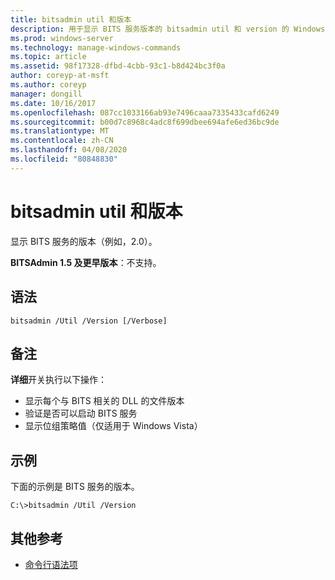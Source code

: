```yaml
---
title: bitsadmin util 和版本
description: 用于显示 BITS 服务版本的 bitsadmin util 和 version 的 Windows 命令主题。
ms.prod: windows-server
ms.technology: manage-windows-commands
ms.topic: article
ms.assetid: 98f17328-dfbd-4cbb-93c1-b8d424bc3f0a
author: coreyp-at-msft
ms.author: coreyp
manager: dongill
ms.date: 10/16/2017
ms.openlocfilehash: 087cc1033166ab93e7496caaa7335433cafd6249
ms.sourcegitcommit: b00d7c8968c4adc8f699dbee694afe6ed36bc9de
ms.translationtype: MT
ms.contentlocale: zh-CN
ms.lasthandoff: 04/08/2020
ms.locfileid: "80848830"
---
```

# <a name="bitsadmin-util-and-version"></a>bitsadmin util 和版本

显示 BITS 服务的版本（例如，2.0）。

**BITSAdmin 1.5 及更早版本**：不支持。

## <a name="syntax"></a>语法

```
bitsadmin /Util /Version [/Verbose]
```

## <a name="remarks"></a>备注

**详细**开关执行以下操作：
-   显示每个与 BITS 相关的 DLL 的文件版本
-   验证是否可以启动 BITS 服务
-   显示位组策略值（仅适用于 Windows Vista）

## <a name="examples"></a><a name=BKMK_examples></a>示例

下面的示例是 BITS 服务的版本。
```
C:\>bitsadmin /Util /Version
```

## <a name="additional-references"></a>其他参考

- [命令行语法项](command-line-syntax-key.md)